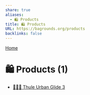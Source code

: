 ```yaml
---
share: true
aliases:
  - 🛍️ Products
title: 🛍️ Products
URL: https://bagrounds.org/products
backlinks: false
---
```

[Home](../index.md)  
# 🛍️ Products (1)  
- [👶🏃🌆 Thule Urban Glide 3](./thule-urban-glide-3.md)  
  
